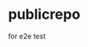 # publicrepo
for e2e test















































































































































































































































































































































































































































































































































































































































































































































































































































































































































































































































































































































































































































































































































































































































































































































































































































































































































































































































































































































































































































































































































































































































































































































































































































































































































































































































































































































































































































































































































































































































































































































































































































































































































































































































































































































































































































































































































































































































































































































































































































































































































































































































































































































































































































































































































































































































































































